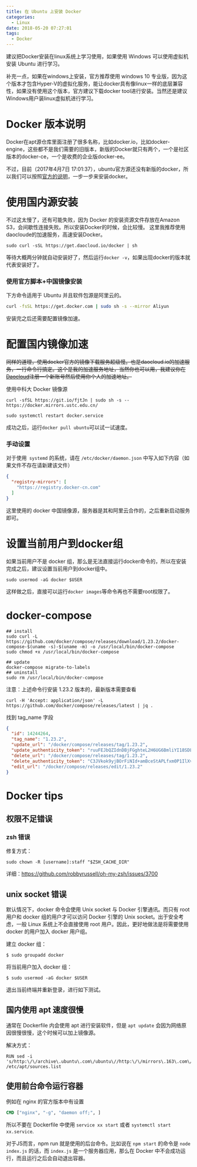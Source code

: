 ```yaml
---
title: 在 Ubuntu 上安装 Docker
categories:
  - Linux
date: 2018-05-20 07:27:01
tags:
  - Docker
---
```


建议把Docker安装在linux系统上学习使用，如果使用 Windows 可以使用虚拟机安装 Ubuntu 进行学习。

补充一点，如果在windows上安装，官方推荐使用 windows 10 专业版，因为这个版本才包含Hyper-V的虚拟化服务，能让docker具有像linux一样的底层兼容性，如果没有使用这个版本，官方建议下载docker tool进行安装。当然还是建议Windows用户装linux虚拟机进行学习。

# Docker 版本说明
Docker在apt源仓库里面注册了很多名称，比如docker.io，比如docker-engine，这些都不是我们需要的旧版本，新版的Docker就只有两个，一个是社区版本的docker-ce，一个是收费的企业版docker-ee。  

不过，目前（2017年4月7日 17:01:37），ubuntu官方源还没有新版的docker，所以我们可以按照[官方的说明](https://store.docker.com/editions/community/docker-ce-server-ubuntu)，一步一步来安装docker。

# 使用国内源安装
不过这太慢了，还有可能失败，因为 Docker 的安装资源文件存放在Amazon S3，会间歇性连接失败。所以安装Docker的时候，会比较慢。 这里我推荐使用daocloude的加速服务，高速安装Docker。

`sudo curl -sSL https://get.daocloud.io/docker | sh`

等待大概两分钟就自动安装好了，然后运行`docker -v`，如果出现docker的版本就代表安装好了。

### 使用官方脚本+中国镜像安装

下方命令适用于 Ubuntu 并且软件包源是阿里云的。

```bash
curl -fsSL https://get.docker.com | sudo sh -s --mirror Aliyun
```

安装完之后还需要配置镜像加速。

# 配置国内镜像加速
~~同样的道理，使用docker官方的镜像下载服务超级慢。也是daocloud.io的加速服务，一行命令行搞定。这个是我的加速服务地址，当然你也可以用，我建议你在[Daocloud](https://www.daocloud.io/mirror)注册一个新账号然后使用你个人的加速地址。~~

使用中科大 Docker 镜像源

```shell
curl -sfSL https://git.io/fjtJn | sudo sh -s -- https://docker.mirrors.ustc.edu.cn/

sudo systemctl restart docker.service
```

成功之后，运行`docker pull ubuntu`可以试一试速度。

### 手动设置

对于使用` systemd` 的系统，请在 `/etc/docker/daemon.json` 中写入如下内容（如果文件不存在请新建该文件）

```json
{
  "registry-mirrors": [
    "https://registry.docker-cn.com"
  ]
}
```

这里使用的 docker 中国镜像源，服务器是其和阿里云合作的，之后重新启动服务即可。

# 设置当前用户到docker组

如果当前用户不是 docker 组，那么是无法直接运行docker命令的，所以在安装完成之后，建议设置当前用户到docker组中。

`sudo usermod -aG docker $USER`

这样做之后，直接可以运行`docker images`等命令再也不需要root权限了。

# docker-compose

```
## install
sudo curl -L https://github.com/docker/compose/releases/download/1.23.2/docker-compose-$(uname -s)-$(uname -m) -o /usr/local/bin/docker-compose
sudo chmod +x /usr/local/bin/docker-compose

## update
docker-compose migrate-to-labels
## uninstall
sudo rm /usr/local/bin/docker-compose
```

注意：上述命令行安装 1.23.2 版本的，最新版本需要查看 

```
curl -H 'Accept: application/json' -L https://github.com/docker/compose/releases/latest | jq .
```

找到 tag_name 字段

```json
{
  "id": 14244264,
  "tag_name": "1.23.2",
  "update_url": "/docker/compose/releases/tag/1.23.2",
  "update_authenticity_token": "ruuFEJbQZIdnDBjFGghteL2H6UG6BmliYI18SDLOgnO5hlJlRZB2dDs+qOjkHMamP9bp2ymKrr9Ytao0DtEEiQ==",
  "delete_url": "/docker/compose/releases/tag/1.23.2",
  "delete_authenticity_token": "C3JVkok9yjBOrFiNId+amBceStAPLfxm0P1IlXvNLOsdE2gxaZLhR12WsZYYpfMNiZsmHrNmVpf/Z0B2ddUKVw==",
  "edit_url": "/docker/compose/releases/edit/1.23.2"
}
```

# Docker tips

## 权限不足错误

### zsh 错误 

修复方式： 

`sudo chown -R [username]:staff "$ZSH_CACHE_DIR"`

详细：https://github.com/robbyrussell/oh-my-zsh/issues/3700

## unix socket 错误

默认情况下，docker 命令会使用 Unix socket 与 Docker 引擎通讯。而只有 root 用户和 docker 组的用户才可以访问 Docker 引擎的 Unix socket。出于安全考虑，一般 Linux 系统上不会直接使用 root 用户。因此，更好地做法是将需要使用 docker 的用户加入 docker 用户组。

建立 docker 组：

`$ sudo groupadd docker`

将当前用户加入 docker 组：

`$ sudo usermod -aG docker $USER`

退出当前终端并重新登录，进行如下测试。

## 国内使用 apt 速度很慢

通常在 Dockerfile 内会使用 apt 进行安装软件，但是 `apt update` 会因为网络原因很慢很慢，这个时候可以加上镜像源。 

解决方式：

```
RUN sed -i 's/http:\/\/archive\.ubuntu\.com\/ubuntu\//http:\/\/mirrors\.163\.com\/ubuntu\//g' /etc/apt/sources.list
```

## 使用前台命令运行容器

例如在 nginx 的官方版本中有设置 

```Dockerfile
CMD ["nginx", "-g", "daemon off;", ]
```

所以不要在 Dockerfile 中使用 `service xx start` 或者 `systemctl start xx.service`.

对于JS而言，npm run 就是使用的后台命令。比如说在 `npm start` 的命令是 `node index.js` 的话，而 `index.js` 是一个服务器应用，那么在 Docker 中不会成功运行，而且运行之后会自动退出容器。

